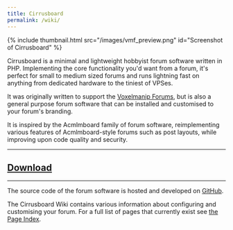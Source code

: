 ```yaml
---
title: Cirrusboard
permalink: /wiki/
---
```

{% include thumbnail.html
	src="/images/vmf_preview.png"
	id="Screenshot of Cirrusboard" %}

Cirrusboard is a minimal and lightweight hobbyist forum software written in PHP. Implementing the core functionality you'd want from a forum, it's perfect for small to medium sized forums and runs lightning fast on anything from dedicated hardware to the tiniest of VPSes.

It was originally written to support the [Voxelmanip Forums](https://forum.voxelmanip.se), but is also a general purpose forum software that can be installed and customised to your forum's branding.

It is inspired by the Acmlmboard family of forum software, reimplementing various features of Acmlmboard-style forums such as post layouts, while improving upon code quality and security.

---

## [Download](Download)

---

The source code of the forum software is hosted and developed on [GitHub](https://github.com/rollerozxa/Cirrusboard).

The Cirrusboard Wiki contains various information about configuring and customising your forum. For a full list of pages that currently exist see [the Page Index](/wiki/Special:PageIndex).